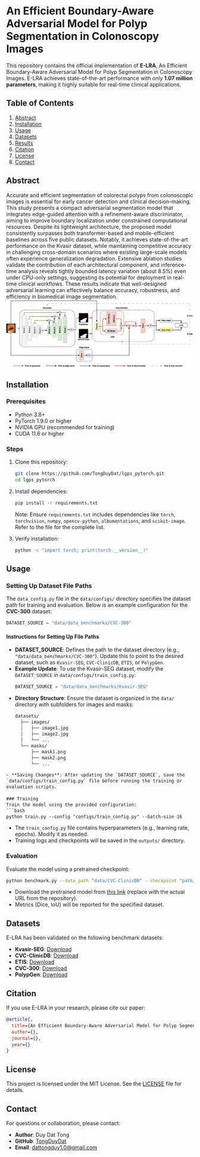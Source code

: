 # An Efficient Boundary-Aware Adversarial Model for Polyp Segmentation in Colonoscopy Images

This repository contains the official implementation of **E-LRA**, An Efficient Boundary-Aware Adversarial Model for Polyp Segmentation in Colonoscopy Images. E-LRA achieves state-of-the-art performance with only **1.07 million parameters**, making it highly suitable for real-time clinical applications.

## Table of Contents
1. [Abstract](#abstract)
2. [Installation](#installation)
3. [Usage](#usage)
4. [Datasets](#datasets)
5. [Results](#results)
6. [Citation](#citation)
7. [License](#license)
8. [Contact](#contact)

## Abstract
Accurate and efficient segmentation of colorectal polyps from colonoscopic images is essential for early cancer detection and clinical decision-making. This study presents a compact adversarial segmentation model that integrates edge-guided attention with a refinement-aware discriminator, aiming to improve boundary localization under constrained computational resources. Despite its lightweight architecture, the proposed model consistently surpasses both transformer-based and mobile-efficient baselines across five public datasets. Notably, it achieves state-of-the-art performance on the Kvasir dataset, while maintaining competitive accuracy in challenging cross-domain scenarios where existing large-scale models often experience generalization degradation. Extensive ablation studies validate the contribution of each architectural component, and inference-time analysis reveals tightly bounded latency variation (about 8.5\%) even under CPU-only settings, suggesting its potential for deployment in real-time clinical workflows. These results indicate that well-designed adversarial learning can effectively balance accuracy, robustness, and efficiency in biomedical image segmentation.
![image](sources/model.jpg)
## Installation
### Prerequisites
- Python 3.8+
- PyTorch 1.9.0 or higher
- NVIDIA GPU (recommended for training)
- CUDA 11.6 or higher

### Steps
1. Clone this repository:
   ```bash
   git clone https://github.com/TongDuyDat/lgps_pytorch.git
   cd lgps_pytorch
   ```
2. Install dependencies:
   ```bash
   pip install -r requirements.txt
   ```
   Note: Ensure `requirements.txt` includes dependencies like `torch`, `torchvision`, `numpy`, `opencv-python`, `albumentations`, and `scikit-image`. Refer to the file for the complete list.

3. Verify installation:
   ```bash
   python -c "import torch; print(torch.__version__)"
   ```

## Usage
### Setting Up Dataset File Paths
The `data_config.py` file in the `data/configs/` directory specifies the dataset path for training and evaluation. Below is an example configuration for the **CVC-300** dataset:

```python
DATASET_SOURCE = "data/data_benchmarks/CVC-300"
```

#### Instructions for Setting Up File Paths
- **DATASET_SOURCE**: Defines the path to the dataset directory (e.g., `"data/data_benchmarks/CVC-300"`). Update this to point to the desired dataset, such as `Kvasir-SEG`, `CVC-ClinicDB`, `ETIS`, or `PolypGen`.
- **Example Update**: To use the Kvasir-SEG dataset, modify the `DATASET_SOURCE` in `data/configs/train_config.py`:
  ```python
  DATASET_SOURCE = "data/data_benchmarks/Kvasir-SEG"
  ```
- **Directory Structure**: Ensure the dataset is organized in the `data/` directory with subfolders for images and masks:
  ```
  datasets/
    ├── images/
    │   ├── image1.jpg
    │   ├── image2.jpg
    │   └── ...
    └── masks/
        ├── mask1.png
        ├── mask2.png
        └── ...
```
- **Saving Changes**: After updating the `DATASET_SOURCE`, save the `data/configs/train_config.py` file before running the training or evaluation scripts.

### Training
Train the model using the provided configuration:
```bash
python train.py --config "configs/train_config.py" --batch-size 16
```
- The `train_config.py` file contains hyperparameters (e.g., learning rate, epochs). Modify it as needed.
- Training logs and checkpoints will be saved in the `outputs/` directory.

### Evaluation
Evaluate the model using a pretrained checkpoint:
```bash
python benchmark.py --data_path "data/CVC-ClinicDB" --checkpoint "path/to/pretrained_model.pth"
```
- Download the pretrained model from [this link](https://example.com/pretrained_model) (replace with the actual URL from the repository).
- Metrics (Dice, IoU) will be reported for the specified dataset.

## Datasets
E-LRA has been validated on the following benchmark datasets:
- **Kvasir-SEG**: [Download](https://datasets.simula.no/kvasir-seg/)
- **CVC-ClinicDB**: [Download](https://polyp.grand-challenge.org/CVCClinicDB/)
- **ETIS**: [Download](https://polyp.grand-challenge.org/ETISLarib/)
- **CVC-300**: [Download](http://pages.cvc.uab.es/CVC-Colon/)
- **PolypGen**: [Download](https://drive.google.com/drive/folders/16uL9n84SrMt7IiQFzTUQNaJ9TbHJ8DhW)

## Citation
If you use E-LRA in your research, please cite our paper:
```bibtex
@article{,
  title={An Efficient Boundary-Aware Adversarial Model for Polyp Segmentation in Colonoscopy Images},
  author={},
  journal={},
  year={}
}
```

## License
This project is licensed under the MIT License. See the [LICENSE](LICENSE) file for details.

## Contact
For questions or collaboration, please contact:
- **Author**: Duy Dat Tong
- **GitHub**: [TongDuyDat](https://github.com/TongDuyDat)
- **Email**: dattongduy1.0@gmail.com
